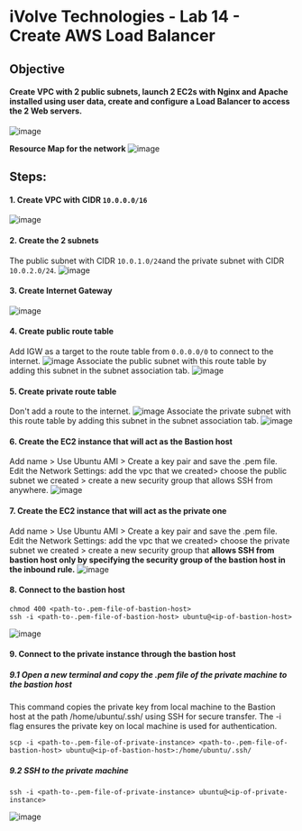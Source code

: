# iVolve Technologies - Lab 14 - Create AWS Load Balancer

## **Objective**

####   Create VPC with 2 public subnets, launch 2 EC2s with Nginx and Apache installed using user data, create and configure a Load Balancer to access the 2 Web servers.

![image](https://github.com/user-attachments/assets/25d0ee0a-2bde-4302-8a58-00b41169b896)

**Resource Map for the network**
![image](https://github.com/user-attachments/assets/0820b598-a768-447f-8317-74f872d32970)

## **Steps:**

#### 1. Create VPC with CIDR `10.0.0.0/16`
![image](https://github.com/user-attachments/assets/c2f422f5-c29e-4fb7-8421-506a4312a8bf)

#### 2. Create the 2 subnets 
The public subnet with CIDR `10.0.1.0/24`and the private subnet with CIDR `10.0.2.0/24`.
![image](https://github.com/user-attachments/assets/9b559f9f-21cf-44f4-9c3e-40ee8797523b)

#### 3. Create Internet Gateway
![image](https://github.com/user-attachments/assets/e57d98b3-d0fb-499a-b664-5b634351def2)

#### 4. Create public route table 
Add IGW as a target to the route table from `0.0.0.0/0` to connect to the internet.
![image](https://github.com/user-attachments/assets/a8b2d66d-4d45-4033-98da-a3af5de306fe)
Associate the public subnet with this route table by adding this subnet in the subnet association tab.
![image](https://github.com/user-attachments/assets/4a5278f9-9b82-4991-83af-3497db810d32)

#### 5. Create private route table 
Don't add a route to the internet.
![image](https://github.com/user-attachments/assets/cf8f4d5e-b11d-4da5-85ba-407b281c9b4c)
Associate the private subnet with this route table by adding this subnet in the subnet association tab.
![image](https://github.com/user-attachments/assets/50040dcf-a9c7-4ebb-a7f1-a7eef82579b2)

#### 6. Create the EC2 instance that will act as the Bastion host 
Add name > Use Ubuntu AMI > Create a key pair and save the .pem file.
Edit the Network Settings: add the vpc that we created> choose the public subnet we created > create a new security group that allows SSH from anywhere.
![image](https://github.com/user-attachments/assets/3f5fef3b-8d32-4334-8624-ac3e731eae57)

#### 7. Create the EC2 instance that will act as the private one 
Add name > Use Ubuntu AMI > Create a key pair and save the .pem file.
Edit the Network Settings: add the vpc that we created> choose the private subnet we created > create a new security group that **allows SSH from bastion host only by specifying the security group of the bastion host in the inbound rule.**
![image](https://github.com/user-attachments/assets/5db7f68e-8b15-4d78-98b2-05db62e69a7e)

#### 8. Connect to the bastion host 
```
chmod 400 <path-to-.pem-file-of-bastion-host>
ssh -i <path-to-.pem-file-of-bastion-host> ubuntu@<ip-of-bastion-host>
```
![image](https://github.com/user-attachments/assets/c6a2e014-4ae7-499d-aa3e-9aec920b846c)

#### 9. Connect to the private instance through the bastion host
##### 9.1 Open a new terminal and copy the .pem file of the private machine to the bastion host 
This command copies the private key from local machine to the Bastion host at the path /home/ubuntu/.ssh/ using SSH for secure transfer. The -i flag ensures the private key on local machine is used for authentication.
```
scp -i <path-to-.pem-file-of-private-instance> <path-to-.pem-file-of-bastion-host> ubuntu@<ip-of-bastion-host>:/home/ubuntu/.ssh/
```
##### 9.2 SSH to the private machine 
```
ssh -i <path-to-.pem-file-of-private-instance> ubuntu@<ip-of-private-instance>
```
![image](https://github.com/user-attachments/assets/6b4918ca-a8ba-4dda-87ed-9f9b26b04558)


